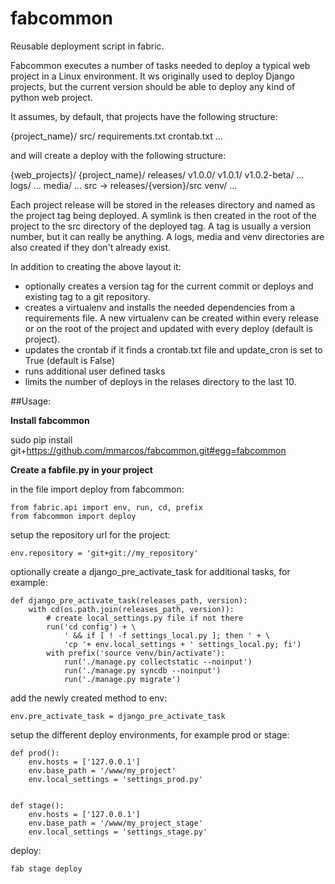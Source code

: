 # fabcommon
Reusable deployment script in fabric.

Fabcommon executes a number of tasks needed to deploy a typical web project in a 
Linux environment. It ws originally used to deploy Django projects, but the
current version should be able to deploy any kind of python web project.

It assumes, by default, that projects have the following structure:

{project_name}/
   src/
      requirements.txt
	  crontab.txt
   ...

and will create a deploy with the following structure:

{web_projects}/
   {project_name}/
      releases/
	     v1.0.0/
		 v1.0.1/
		 v1.0.2-beta/
		 ...
	  logs/
	     ...
	  media/
	     ...
	  src -> releases/{version}/src
	  venv/
	     ...


Each project release will be stored in the releases directory and named as the project tag being deployed.
A symlink is then created in the root of the project to the src directory of the deployed tag.
A tag is usually a version number, but it can really be anything.
A logs, media and venv directories are also created if they don't already exist.

In addition to creating the above layout it:

- optionally creates a version tag for the current commit or deploys 
  and existing tag to a git repository.
- creates a virtualenv and installs the needed dependencies from a requirements
  file. A new virtualenv can be created within every release or on the root of
  the project and updated with every deploy (default is project). 
- updates the crontab if it finds a crontab.txt file and update_cron is set to 
  True (default is False)
- runs additional user defined tasks
- limits the number of deploys in the relases directory to the last 10.

##Usage:

**Install fabcommon**

sudo pip install git+https://github.com/mmarcos/fabcommon.git#egg=fabcommon

**Create a fabfile.py in your project**

in the file import deploy from fabcommon:

	from fabric.api import env, run, cd, prefix
	from fabcommon import deploy


setup the repository url for the project:

	env.repository = 'git+git://my_repository'

optionally create a django_pre_activate_task for additional tasks, for example:

	def django_pre_activate_task(releases_path, version):
	    with cd(os.path.join(releases_path, version)):
	        # create local_settings.py file if not there
	        run('cd config') + \
	            ' && if [ ! -f settings_local.py ]; then ' + \
	            'cp '+ env.local_settings + ' settings_local.py; fi')
	        with prefix('source venv/bin/activate'):
	            run('./manage.py collectstatic --noinput')
	            run('./manage.py syncdb --noinput')
	            run('./manage.py migrate')

add the newly created method to env:

	env.pre_activate_task = django_pre_activate_task

setup the different deploy environments, for example prod or stage: 

	def prod():
	    env.hosts = ['127.0.0.1']
	    env.base_path = '/www/my_project'
	    env.local_settings = 'settings_prod.py'


	def stage():
	    env.hosts = ['127.0.0.1']
	    env.base_path = '/www/my_project_stage'
	    env.local_settings = 'settings_stage.py'

deploy:
	
	fab stage deploy 
 

   